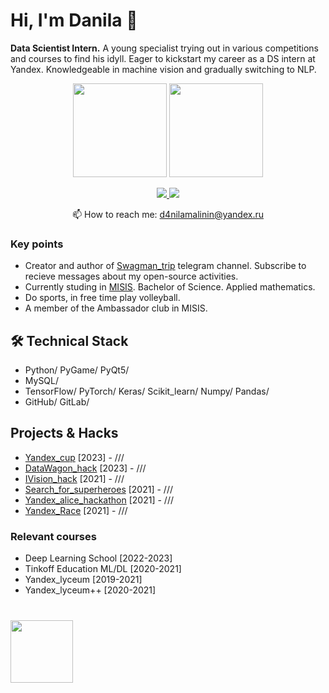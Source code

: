 # Hi, I'm Danila 👋
**Data Scientist Intern.** A young specialist trying out in various competitions and courses to find his idyll. Eager to kickstart my career as a DS intern at Yandex. Knowledgeable in machine vision and gradually switching to NLP.

<p align='center'>
   <a href="https://github-readme-stats.vercel.app/api?username=MALINAYAGODA"><img
           height=150
           src="https://github-readme-stats.vercel.app/api?username=MALINAYAGODA"/></a>
   <a href="https://github.com/MALINAYAGODA/github-readme-stats"><img height=150
                                                                  src="https://github-readme-stats.vercel.app/api/top-langs/?username=MALINAYAGODA&layout=compact"/></a>
</p>

<p align='center'>
   <a href="https://www.linkedin.com/in/MALINAYAGODA/">
       <img src="https://img.shields.io/badge/linkedin-%230077B5.svg?&style=for-the-badge&logo=linkedin&logoColor=white"/>
   </a>
   <a href="https://t.me/malinin_danila">
       <img src="https://img.shields.io/badge/Telegram-2CA5E0?style=for-the-badge&logo=telegram&logoColor=white"/>
   </a>
<p align='center'>
   📫 How to reach me: <a href='mailto:d4nilamalinin@yandex.ru'>d4nilamalinin@yandex.ru</a>
</p>

### Key points
*   Creator and author of [Swagman_trip](https://t.me/swagman_trip) telegram channel. Subscribe to recieve messages about my open-source activities.
*   Currently studing in [MISIS](https://misis.ru/applicants/admission/baccalaureate-and-specialty/faculties/math/). Bachelor of Science. Applied mathematics.
*   Do sports, in free time play volleyball.  
*   A member of the Ambassador club in MISIS.

## 🛠 Technical Stack
*   Python/ PyGame/ PyQt5/
*   MySQL/
*   TensorFlow/ PyTorch/ Keras/ Scikit_learn/ Numpy/ Pandas/
*   GitHub/ GitLab/

## Projects & Hacks

*   [Yandex_cup](https://github.com/MALINAYAGODA/Yandex_cup) [2023] - ///
*   [DataWagon_hack](https://github.com/MALINAYAGODA/DataWagon_hack) [2023] - ///
*   [IVision_hack](https://github.com/MALINAYAGODA/IVision_hack) [2021] - ///
*   [Search_for_superheroes](https://github.com/MALINAYAGODA/Search_for_superheroes) [2021] - ///
*   [Yandex_alice_hackathon](https://github.com/MALINAYAGODA/Yandex-Alice-Hackathon) [2021] - ///
*   [Yandex_Race](https://github.com/MALINAYAGODA/Yandex-Race) [2021] - ///
 
### Relevant courses
- Deep Learning School [2022-2023]
- Tinkoff Education ML/DL [2020-2021]
- Yandex_lyceum [2019-2021]
- Yandex_lyceum++ [2020-2021]

<div align="left" style="margin: 40px 0">
   <a href="https://github.com/MALINAYAGODA/github-profile-views-counter">
       <img width="100px" src="https://komarev.com/ghpvc/?username=MALINAYAGODA&color=DE002D">
   </a>
</div>
